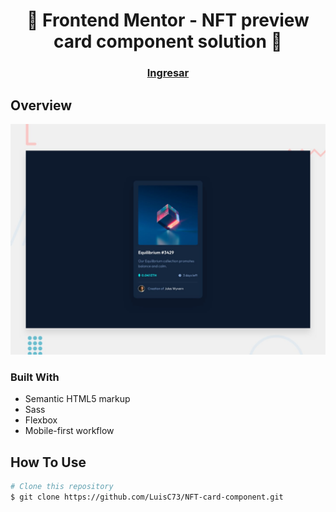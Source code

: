 <h1 align="center">👋 Frontend Mentor - NFT preview card component solution 🚀</h1>

<div align="center">
  <h3>
    <a href="https://luisc73.github.io/NFT-card-component">
      Ingresar
    </a>
  </h3>
</div>

## Overview

![Design preview for the Intro section with dropdown navigation coding challenge](/assets/design/desktop-preview.jpg)

### Built With

- Semantic HTML5 markup
- Sass
- Flexbox
- Mobile-first workflow

## How To Use

```bash
# Clone this repository
$ git clone https://github.com/LuisC73/NFT-card-component.git

```
